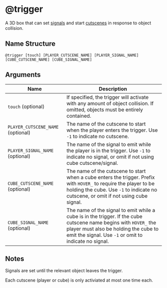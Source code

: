 # @trigger

A 3D box that can set [signals](../signals.md) and start
[cutscenes](../cutscenes/README.md) in response to object collision.

## Name Structure

```
@trigger [touch] [PLAYER_CUTSCENE_NAME] [PLAYER_SIGNAL_NAME] [CUBE_CUTSCENE_NAME] [CUBE_SIGNAL_NAME]
```

## Arguments

| Name                              | Description                                                                                                                                                                                                        |
| --------------------------------- | ------------------------------------------------------------------------------------------------------------------------------------------------------------------------------------------------------------------ |
| `touch` (optional)                | If specified, the trigger will activate with any amount of object collision. If omitted, objects must be entirely contained.                                                                                       |
| `PLAYER_CUTSCENE_NAME` (optional) | The name of the cutscene to start when the player enters the trigger. Use `-1` to indicate no cutscene.                                                                                                            |
| `PLAYER_SIGNAL_NAME` (optional)   | The name of the signal to emit while the player is in the trigger. Use `-1` to indicate no signal, or omit if not using cube cutscene/signal.                                                                      |
| `CUBE_CUTSCENE_NAME` (optional)   | The name of the cutscene to start when a cube enters the trigger. Prefix with `HOVER_` to require the player to be holding the cube. Use `-1` to indicate no cutscene, or omit if not using cube signal.           |
| `CUBE_SIGNAL_NAME`   (optional)   | The name of the signal to emit while a cube is in the trigger. If the cube cutscene name begins with `HOVER_` the player must also be holding the cube to emit the signal. Use `-1` or omit to indicate no signal. |

## Notes

Signals are set until the relevant object leaves the trigger.

Each cutscene (player or cube) is only activiated at most one time each.
